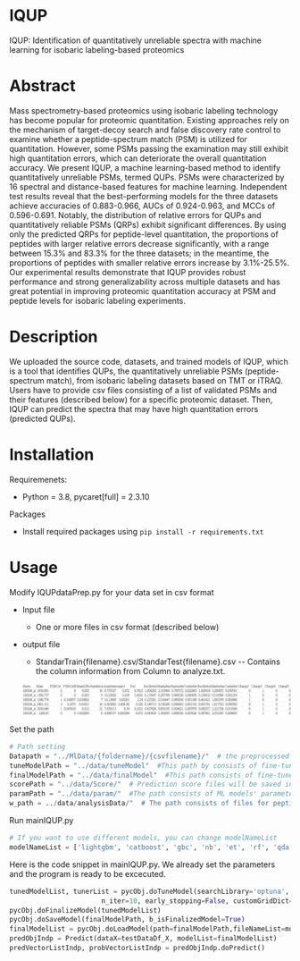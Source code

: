 # IQUP
IQUP: Identification of quantitatively unreliable spectra with machine learning for isobaric labeling-based proteomics

# Abstract
Mass spectrometry‑based proteomics using isobaric labeling technology has become popular for proteomic quantitation. Existing approaches rely on the mechanism of target-decoy search and false discovery rate control to examine whether a peptide-spectrum match (PSM) is utilized for quantitation. However, some PSMs passing the examination may still exhibit high quantitation errors, which can deteriorate the overall quantitation accuracy. We present IQUP, a machine learning-based method to identify quantitatively unreliable PSMs, termed QUPs. PSMs were characterized by 16 spectral and distance-based features for machine learning. Independent test results reveal that the best-performing models for the three datasets achieve accuracies of 0.883-0.966, AUCs of 0.924-0.963, and MCCs of 0.596-0.691. Notably, the distribution of relative errors for QUPs and quantitatively reliable PSMs (QRPs) exhibit significant differences. By using only the predicted QRPs for peptide-level quantitation, the proportions of peptides with larger relative errors decrease significantly, with a range between 15.3% and 83.3% for the three datasets; in the meantime, the proportions of peptides with smaller relative errors increase by 3.1%-25.5%. Our experimental results demonstrate that IQUP provides robust performance and strong generalizability across multiple datasets and has great potential in improving proteomic quantitation accuracy at PSM and peptide levels for isobaric labeling experiments.

# Description
We uploaded the source code, datasets, and trained models of IQUP, which is a tool that identifies QUPs, the quantitatively unreliable PSMs (peptide-spectrum match), from isobaric labeling datasets based on TMT or iTRAQ. Users have to provide csv files consisting of a list of validated PSMs and their features (described below) for a specific proteomic dataset. Then, IQUP can predict the spectra that may have high quantitation errors (predicted QUPs). 

# Installation
Requiremenets:
* Python = 3.8, pycaret[full] = 2.3.10

Packages
* Install required packages using `pip install -r requirements.txt`

# Usage
Modify IQUPdataPrep.py for your data set in csv format

* Input file
  * One or more files in csv format (described below)

* output file
  * StandarTrain{filename}.csv/StandarTest{filename}.csv -- Contains the column information from Column to analyze.txt.
    
   ![image](https://github.com/IvyChouCandy/IQUP/blob/main/dataColumn.jpg)

Set the path

```py
# Path setting
Datapath = "../MlData/{foldername}/{csvfilename}/"  # the preprocessed data will be saved in this path 
tuneModelPath = "../data/tuneModel"  #This path by consists of fine-tuned ML models that are trained with the training set in cross validation
finalModelPath = "../data/finalModel"  #This path consists of fine-tuned ML models that were trained with the entire dataset
scorePath = "../data/Score/"  # Prediction score files will be saved in the path
paramPath = "../data/param/"  #The path consists of ML models' parameters
w_path = ../data/analysisData/"  # The path consists of files for peptides' average relative errors
```

Run mainIQUP.py
```py
# If you want to use different models, you can change modelNameList
modelNameList = ['lightgbm', 'catboost', 'gbc', 'nb', 'et', 'rf', 'qda']
```

Here is the code snippet in mainIQUP.py. We already set the parameters and the program is ready to be excecuted.
```py
tunedModelList, tunerList = pycObj.doTuneModel(searchLibrary='optuna', searchAlg='tpe', includeModelList=modelNameList, foldNum=5,
                       n_iter=10, early_stopping=False, customGridDict=None)
pycObj.doFinalizeModel(tunedModelList)
pycObj.doSaveModel(finalModelPath, b_isFinalizedModel=True)
finalModelList = pycObj.doLoadModel(path=finalModelPath,fileNameList=modelNameList, b_isFinalizedModel=True)
predObjIndp = Predict(dataX=testDataDf_X, modelList=finalModelList)
predVectorListIndp, probVectorListIndp = predObjIndp.doPredict()
```
